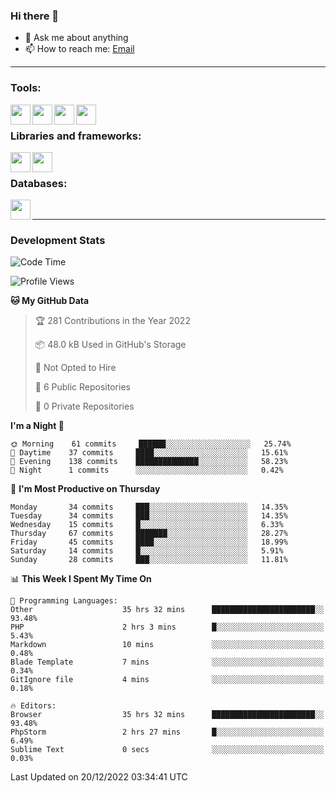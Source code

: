 ### Hi there 👋

<!-- - 🔭 I’m currently working on [huyviet] -->
- 💬 Ask me about anything
- 📫 How to reach me: [Email]
<!-- - ⚡ Fun fact: abc -->

---

### Tools:
<img align='left' height="32" width="32" src="https://cdn.jsdelivr.net/npm/simple-icons@4.8.0/icons/phpstorm.svg" />
<img align='left' height="32" width="32" src="https://cdn.jsdelivr.net/npm/simple-icons@4.8.0/icons/sublimetext.svg" />
<img align='left' height="32" width="32" src="https://cdn.jsdelivr.net/npm/simple-icons@4.8.0/icons/laragon.svg" />
<img align='left' height="32" width="32" src="https://cdn.jsdelivr.net/npm/simple-icons@4.8.0/icons/xampp.svg" />
<br>

### Libraries and frameworks:
<img align='left' height="32" width="32" src="https://cdn.jsdelivr.net/npm/simple-icons@4.8.0/icons/laravel.svg" />
<img align='left' height="32" width="32" src="https://cdn.jsdelivr.net/npm/simple-icons@4.8.0/icons/jquery.svg" />
<br>

### Databases:
<img align='left' height="32" width="32" src="https://cdn.jsdelivr.net/npm/simple-icons@4.8.0/icons/mysql.svg" />
<br>

---
### Development Stats
<!--START_SECTION:waka-->
![Code Time](http://img.shields.io/badge/Code%20Time-557%20hrs%2038%20mins-blue)

![Profile Views](http://img.shields.io/badge/Profile%20Views-75-blue)

**🐱 My GitHub Data** 

> 🏆 281 Contributions in the Year 2022
 > 
> 📦 48.0 kB Used in GitHub's Storage 
 > 
> 🚫 Not Opted to Hire
 > 
> 📜 6 Public Repositories 
 > 
> 🔑 0 Private Repositories  
 > 
**I'm a Night 🦉** 

```text
🌞 Morning    61 commits     ██████░░░░░░░░░░░░░░░░░░░   25.74% 
🌆 Daytime    37 commits     ████░░░░░░░░░░░░░░░░░░░░░   15.61% 
🌃 Evening    138 commits    ██████████████░░░░░░░░░░░   58.23% 
🌙 Night      1 commits      ░░░░░░░░░░░░░░░░░░░░░░░░░   0.42%

```
📅 **I'm Most Productive on Thursday** 

```text
Monday       34 commits     ███░░░░░░░░░░░░░░░░░░░░░░   14.35% 
Tuesday      34 commits     ███░░░░░░░░░░░░░░░░░░░░░░   14.35% 
Wednesday    15 commits     █░░░░░░░░░░░░░░░░░░░░░░░░   6.33% 
Thursday     67 commits     ███████░░░░░░░░░░░░░░░░░░   28.27% 
Friday       45 commits     ████░░░░░░░░░░░░░░░░░░░░░   18.99% 
Saturday     14 commits     █░░░░░░░░░░░░░░░░░░░░░░░░   5.91% 
Sunday       28 commits     ███░░░░░░░░░░░░░░░░░░░░░░   11.81%

```


📊 **This Week I Spent My Time On** 

```text
💬 Programming Languages: 
Other                    35 hrs 32 mins      ███████████████████████░░   93.48% 
PHP                      2 hrs 3 mins        █░░░░░░░░░░░░░░░░░░░░░░░░   5.43% 
Markdown                 10 mins             ░░░░░░░░░░░░░░░░░░░░░░░░░   0.48% 
Blade Template           7 mins              ░░░░░░░░░░░░░░░░░░░░░░░░░   0.34% 
GitIgnore file           4 mins              ░░░░░░░░░░░░░░░░░░░░░░░░░   0.18%

🔥 Editors: 
Browser                  35 hrs 32 mins      ███████████████████████░░   93.48% 
PhpStorm                 2 hrs 27 mins       █░░░░░░░░░░░░░░░░░░░░░░░░   6.49% 
Sublime Text             0 secs              ░░░░░░░░░░░░░░░░░░░░░░░░░   0.03%

```


 Last Updated on 20/12/2022 03:34:41 UTC
<!--END_SECTION:waka-->

[huyviet]: https://huyviet.vn/
[EMAIl]: https://mail.google.com/mail/u/0/?fs=1&tf=cm&source=mailto&to=huynguyenviet0110@gmail.com
